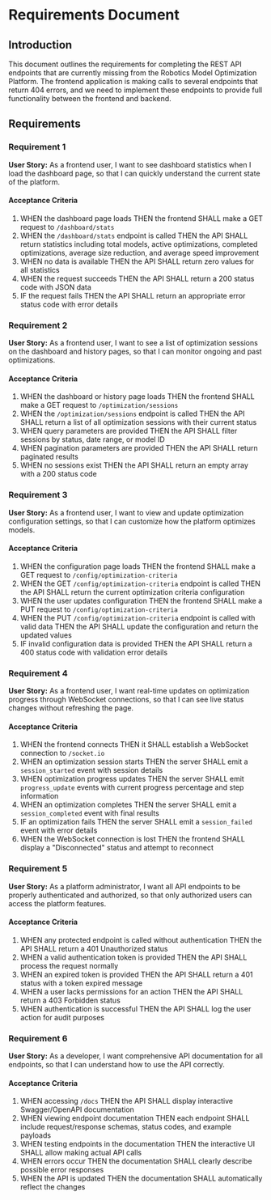 # Requirements Document

## Introduction

This document outlines the requirements for completing the REST API endpoints that are currently missing from the Robotics Model Optimization Platform. The frontend application is making calls to several endpoints that return 404 errors, and we need to implement these endpoints to provide full functionality between the frontend and backend.

## Requirements

### Requirement 1

**User Story:** As a frontend user, I want to see dashboard statistics when I load the dashboard page, so that I can quickly understand the current state of the platform.

#### Acceptance Criteria

1. WHEN the dashboard page loads THEN the frontend SHALL make a GET request to `/dashboard/stats`
2. WHEN the `/dashboard/stats` endpoint is called THEN the API SHALL return statistics including total models, active optimizations, completed optimizations, average size reduction, and average speed improvement
3. WHEN no data is available THEN the API SHALL return zero values for all statistics
4. WHEN the request succeeds THEN the API SHALL return a 200 status code with JSON data
5. IF the request fails THEN the API SHALL return an appropriate error status code with error details

### Requirement 2

**User Story:** As a frontend user, I want to see a list of optimization sessions on the dashboard and history pages, so that I can monitor ongoing and past optimizations.

#### Acceptance Criteria

1. WHEN the dashboard or history page loads THEN the frontend SHALL make a GET request to `/optimization/sessions`
2. WHEN the `/optimization/sessions` endpoint is called THEN the API SHALL return a list of all optimization sessions with their current status
3. WHEN query parameters are provided THEN the API SHALL filter sessions by status, date range, or model ID
4. WHEN pagination parameters are provided THEN the API SHALL return paginated results
5. WHEN no sessions exist THEN the API SHALL return an empty array with a 200 status code

### Requirement 3

**User Story:** As a frontend user, I want to view and update optimization configuration settings, so that I can customize how the platform optimizes models.

#### Acceptance Criteria

1. WHEN the configuration page loads THEN the frontend SHALL make a GET request to `/config/optimization-criteria`
2. WHEN the GET `/config/optimization-criteria` endpoint is called THEN the API SHALL return the current optimization criteria configuration
3. WHEN the user updates configuration THEN the frontend SHALL make a PUT request to `/config/optimization-criteria`
4. WHEN the PUT `/config/optimization-criteria` endpoint is called with valid data THEN the API SHALL update the configuration and return the updated values
5. IF invalid configuration data is provided THEN the API SHALL return a 400 status code with validation error details

### Requirement 4

**User Story:** As a frontend user, I want real-time updates on optimization progress through WebSocket connections, so that I can see live status changes without refreshing the page.

#### Acceptance Criteria

1. WHEN the frontend connects THEN it SHALL establish a WebSocket connection to `/socket.io`
2. WHEN an optimization session starts THEN the server SHALL emit a `session_started` event with session details
3. WHEN optimization progress updates THEN the server SHALL emit `progress_update` events with current progress percentage and step information
4. WHEN an optimization completes THEN the server SHALL emit a `session_completed` event with final results
5. IF an optimization fails THEN the server SHALL emit a `session_failed` event with error details
6. WHEN the WebSocket connection is lost THEN the frontend SHALL display a "Disconnected" status and attempt to reconnect

### Requirement 5

**User Story:** As a platform administrator, I want all API endpoints to be properly authenticated and authorized, so that only authorized users can access the platform features.

#### Acceptance Criteria

1. WHEN any protected endpoint is called without authentication THEN the API SHALL return a 401 Unauthorized status
2. WHEN a valid authentication token is provided THEN the API SHALL process the request normally
3. WHEN an expired token is provided THEN the API SHALL return a 401 status with a token expired message
4. WHEN a user lacks permissions for an action THEN the API SHALL return a 403 Forbidden status
5. WHEN authentication is successful THEN the API SHALL log the user action for audit purposes

### Requirement 6

**User Story:** As a developer, I want comprehensive API documentation for all endpoints, so that I can understand how to use the API correctly.

#### Acceptance Criteria

1. WHEN accessing `/docs` THEN the API SHALL display interactive Swagger/OpenAPI documentation
2. WHEN viewing endpoint documentation THEN each endpoint SHALL include request/response schemas, status codes, and example payloads
3. WHEN testing endpoints in the documentation THEN the interactive UI SHALL allow making actual API calls
4. WHEN errors occur THEN the documentation SHALL clearly describe possible error responses
5. WHEN the API is updated THEN the documentation SHALL automatically reflect the changes
